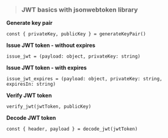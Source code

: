 > ### JWT basics with jsonwebtoken library

**Generate key pair**

<code>const { privateKey, publicKey } = generateKeyPair()</code>

**Issue JWT token - without expires**

<code>issue_jwt = (payload: object, privateKey: string)</code>

**Issue JWT token - with expires**

<code>issue_jwt_expires = (payload: object, privateKey: string, expiresIn: string)</code>

**Verify JWT token**

<code>verify_jwt(jwtToken, publicKey)</code>

**Decode JWT token**

<code>const { header, payload } = decode_jwt(jwtToken)</code>


